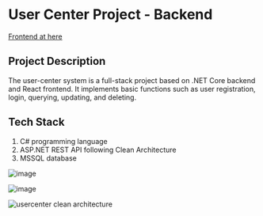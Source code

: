 # User Center Project - Backend

[Frontend at here](https://github.com/Koksheng/usercenter-frontend2)

## Project Description

The user-center system is a full-stack project based on .NET Core backend and React frontend. It implements basic functions such as user registration, login, querying, updating, and deleting.

## Tech Stack

1. C# programming language
2. ASP.NET REST API following Clean Architecture
3. MSSQL database

![image](https://github.com/Koksheng/usercenter-backend2/assets/33799735/a5e2a88f-4fac-4337-80d8-bad6aa8c8ffb)

![image](https://github.com/Koksheng/usercenter-backend2/assets/33799735/be77dda8-5f77-40ea-8f53-b1b15c413f5d)

![usercenter clean architecture](https://github.com/Koksheng/usercenter-backend2/assets/33799735/8dc7b20c-cde2-4de6-b93c-f7e5a695e750)



